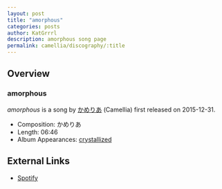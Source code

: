```yaml
---
layout: post
title: "amorphous"
categories: posts
author: KatGrrrl
description: amorphous song page
permalink: camellia/discography/:title
---
```


## Overview

### amorphous

*amorphous* is a song by [かめりあ](/camellia) (Camellia) first released on 2015-12-31.

* Composition: かめりあ
* Length: 06:46
* Album Appearances: [crystallized](<{% link postsInclude/_posts/camellia/albums/crystallized/2023-12-12-crystallized.md %}>)

## External Links

* [Spotify](https://open.spotify.com/track/2M3lIJmuHqwq4ePm3G9mo1?si=6c274cd916a34423)
